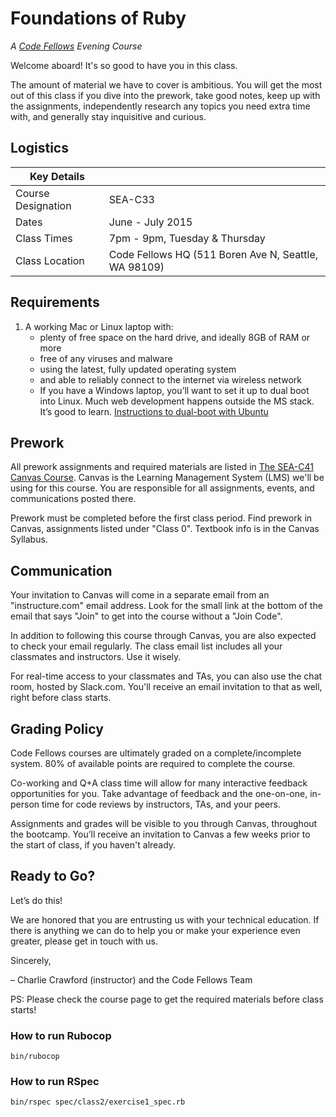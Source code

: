 # Foundations of Ruby
_A [Code Fellows](http://codefellows.com) Evening Course_

Welcome aboard! It's so good to have you in this class.

The amount of material we have to cover is ambitious. You will get the most out of this class if you dive into the prework, take good notes, keep up with the assignments, independently research any topics you need extra time with, and generally stay inquisitive and curious.

## Logistics

Key Details | |
--- | ---
Course Designation | SEA-C33
Dates | June - July 2015
Class Times | 7pm - 9pm, Tuesday &amp; Thursday
Class Location | Code Fellows HQ (511 Boren Ave N, Seattle, WA 98109)


## Requirements

 1. A working Mac or Linux laptop with:
    - plenty of free space on the hard drive, and ideally 8GB of RAM or more
    - free of any viruses and malware
    - using the latest, fully updated operating system
    - and able to reliably connect to the internet via wireless network
    - If you have a Windows laptop, you’ll want to set it up to dual boot into Linux. Much web development happens outside the MS stack. It’s good to learn. [Instructions to dual-boot with Ubuntu](https://help.ubuntu.com/community/WindowsDualBoot)


## Prework

All prework assignments and required materials are listed in [The SEA-C41 Canvas Course](https://canvas.instructure.com/courses/940999). Canvas is the Learning Management System (LMS) we'll be using for this course. You are responsible for all assignments, events, and communications posted there.

Prework must be completed before the first class period. Find prework in Canvas, assignments listed under "Class 0". Textbook info is in the Canvas Syllabus.

## Communication

Your invitation to Canvas will come in a separate email from an "instructure.com" email address. Look for the small link at the bottom of the email that says "Join" to get into the course without a "Join Code".

In addition to following this course through Canvas, you are also expected to check your email regularly. The class email list includes all your classmates and instructors. Use it wisely.

For real-time access to your classmates and TAs, you can also use the chat room, hosted by Slack.com. You'll receive an email invitation to that as well, right before class starts.


## Grading Policy

Code Fellows courses are ultimately graded on a complete/incomplete system. 80% of available points are required to complete the course.

Co-working and Q+A class time will allow for many interactive feedback opportunities for you. Take advantage of feedback and the one-on-one, in-person time for code reviews by instructors, TAs, and your peers.

Assignments and grades will be visible to you through Canvas, throughout the bootcamp. You’ll receive an invitation to Canvas a few weeks prior to the start of class, if you haven't already.

## Ready to Go?

Let’s do this!

We are honored that you are entrusting us with your technical education. If there is anything we can do to help you or make your experience even greater, please get in touch with us.

Sincerely,

&ndash; Charlie Crawford (instructor) and the Code Fellows Team

PS: Please check the course page to get the required materials before class starts!

### How to run Rubocop

```
bin/rubocop
```

### How to run RSpec

```
bin/rspec spec/class2/exercise1_spec.rb
```
